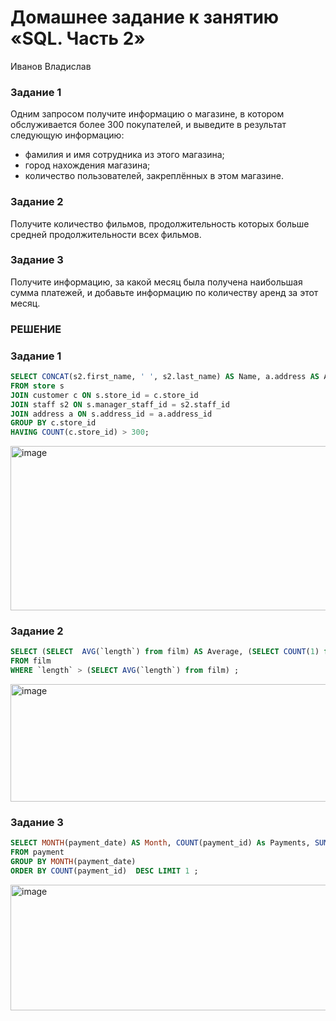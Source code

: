 # Домашнее задание к занятию «SQL. Часть 2»
Иванов Владислав

### Задание 1

Одним запросом получите информацию о магазине, в котором обслуживается более 300 покупателей, и выведите в результат следующую информацию: 
- фамилия и имя сотрудника из этого магазина;
- город нахождения магазина;
- количество пользователей, закреплённых в этом магазине.

### Задание 2

Получите количество фильмов, продолжительность которых больше средней продолжительности всех фильмов.

### Задание 3

Получите информацию, за какой месяц была получена наибольшая сумма платежей, и добавьте информацию по количеству аренд за этот месяц.



### РЕШЕНИЕ


### Задание 1

```SQL
SELECT CONCAT(s2.first_name, ' ', s2.last_name) AS Name, a.address AS Address, COUNT(c.store_id) AS Customers
FROM store s 
JOIN customer c ON s.store_id = c.store_id 
JOIN staff s2 ON s.manager_staff_id = s2.staff_id 
JOIN address a ON s.address_id = a.address_id 
GROUP BY c.store_id 
HAVING COUNT(c.store_id) > 300;
```

<img width="886" height="263" alt="image" src="https://github.com/user-attachments/assets/116518ba-f708-45e9-a119-6276f6a450e0" />


### Задание 2

```SQL
SELECT (SELECT  AVG(`length`) from film) AS Average, (SELECT COUNT(1) from film) AS 'All films', COUNT(1) AS 'Long Films'
FROM film 
WHERE `length` > (SELECT AVG(`length`) from film) ;
```

<img width="864" height="188" alt="image" src="https://github.com/user-attachments/assets/2772eb7a-57cd-4705-9489-43e8e531bf35" />


### Задание 3

```SQL
SELECT MONTH(payment_date) AS Month, COUNT(payment_id) As Payments, SUM(amount) AS Amount
FROM payment
GROUP BY MONTH(payment_date) 
ORDER BY COUNT(payment_id)  DESC LIMIT 1 ;
```

<img width="876" height="201" alt="image" src="https://github.com/user-attachments/assets/3811ad6d-00cc-414e-98b9-3badeaf1ff5f" />
